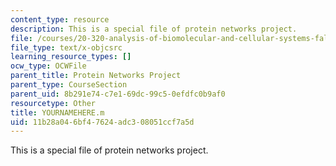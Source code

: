 ```yaml
---
content_type: resource
description: This is a special file of protein networks project.
file: /courses/20-320-analysis-of-biomolecular-and-cellular-systems-fall-2012/11b28a046bf47624adc308051ccf7a5d_YOURNAMEHERE.m
file_type: text/x-objcsrc
learning_resource_types: []
ocw_type: OCWFile
parent_title: Protein Networks Project
parent_type: CourseSection
parent_uid: 8b291e74-c7e1-69dc-99c5-0efdfc0b9af0
resourcetype: Other
title: YOURNAMEHERE.m
uid: 11b28a04-6bf4-7624-adc3-08051ccf7a5d
---
```

This is a special file of protein networks project.
